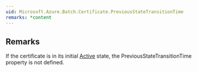 ```yaml
---  
uid: Microsoft.Azure.Batch.Certificate.PreviousStateTransitionTime  
remarks: *content  
---  
```

  
## Remarks  
 If the certificate is in its initial [Active](assetId:///T:Microsoft.Azure.Batch.Common.CertificateState?qualifyHint=False&autoUpgrade=True) state, the PreviousStateTransitionTime              property is not defined.